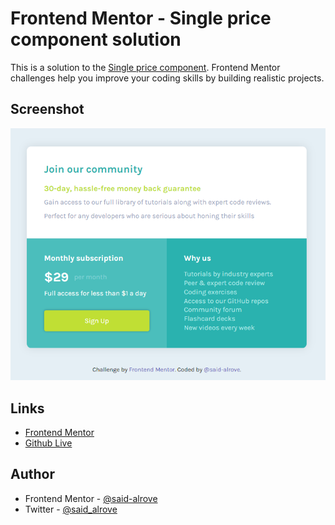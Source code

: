 # Frontend Mentor - Single price component solution

This is a solution to the [Single price component](https://www.frontendmentor.io/challenges/profile-card-component-cfArpWshJ/hub/profile-card-component-V_W91T3Q5). Frontend Mentor challenges help you improve your coding skills by building realistic projects. 

## Screenshot

![](design/screenshot.png)

## Links

- [Frontend Mentor](https://www.frontendmentor.io/solutions/profile-card-component-using-flexbox-and-position-A_OgSM9LR)
- [Github Live](https://said-alrove.github.io/single-price-component-sass/)

## Author

- Frontend Mentor - [@said-alrove](https://www.frontendmentor.io/profile/said-alrove)
- Twitter - [@said_alrove](https://twitter.com/said_alrove)

